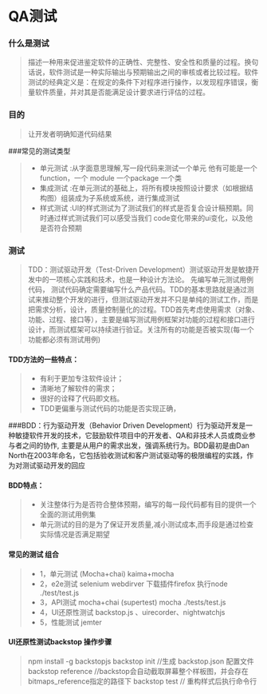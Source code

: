 # QA测试
### 什么是测试
> 描述一种用来促进鉴定软件的正确性、完整性、安全性和质量的过程。换句话说，软件测试是一种实际输出与预期输出之间的审核或者比较过程。软件测试的经典定义是：在规定的条件下对程序进行操作，以发现程序错误，衡量软件质量，并对其是否能满足设计要求进行评估的过程。

### 目的

> 让开发者明确知道代码结果

###常见的测试类型 
>* 单元测试 :从字面意思理解,写一段代码来测试一个单元 他有可能是一个 function，一个 module 一个package 一个类
>* 集成测试 :在单元测试的基础上，将所有模块按照设计要求（如根据结构图）组装成为子系统或系统，进行集成测试
>* 样式测试 :UI的样式测试为了测试我们的样式是否复合设计稿预期。同时通过样式测试我们可以感受当我们 code变化带来的ui变化，以及他是否符合预期

### 测试
> TDD：测试驱动开发（Test-Driven Development）测试驱动开发是敏捷开发中的一项核心实践和技术，也是一种设计方法论。 先编写单元测试用例代码， 测试代码确定需要编写什么产品代码。TDD的基本思路就是通过测试来推动整个开发的进行，但测试驱动开发并不只是单纯的测试工作，而是把需求分析，设计，质量控制量化的过程。TDD首先考虑使用需求（对象、功能、过程、接口等），主要是编写测试用例框架对功能的过程和接口进行设计，而测试框架可以持续进行验证。关注所有的功能是否被实现(每一个功能都必须有测试用例) 

#### TDD方法的一些特点：
>* 有利于更加专注软件设计；
>* 清晰地了解软件的需求；
>* 很好的诠释了代码即文档。
>* TDD更偏重与测试代码的功能是否实现正确，

###BDD：行为驱动开发（Behavior Driven Development）行为驱动开发是一种敏捷软件开发的技术，它鼓励软件项目中的开发者、QA和非技术人员或商业参与者之间的协作,
主要是从用户的需求出发，强调系统行为。BDD最初是由Dan North在2003年命名，它包括验收测试和客户测试驱动等的极限编程的实践，作为对测试驱动开发的回应

#### BDD特点：
> * 关注整体行为是否符合整体预期，编写的每一段代码都有目的提供一个全面的测试用例集
>* 单元测试的目的是为了保证开发质量,减小测试成本,而手段是通过检查实际情况是否满足期望

#### 常见的测试 组合
>* 1，单元测试  (Mocha+chai)  kaima+mocha
>* 2，e2e测试 selenium webdirver  下载插件firefox    执行node  ./test/test.js   
>* 3，API测试  mocha+chai (supertest)  mocha  ./tests/test.js
>* 4，UI还原性测试   backstop.js 、uirecorder、nightwatchjs
>* 5，性能测试 jemter

#### UI还原性测试backstop 操作步骤
> npm install -g  backstopjs
> backstop init   //生成  backstop.json 配置文件
> backstop reference //backstop会自动截取屏幕整个样板图，并会存在bitmaps_reference指定的路径下
> backstop test //  重构样式后执行命令行
